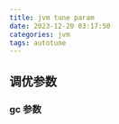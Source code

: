```yaml
---
title: jvm tune param
date: 2023-12-20 03:17:50
categories: jvm
tags: autotune
---
```

## 调优参数


### gc 参数